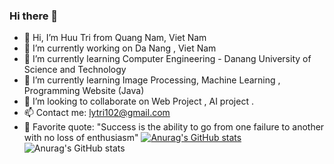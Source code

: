 ### Hi there 👋

<!--
**LHHT-DISCOVERY/LHHT-DISCOVERY** is a ✨ _special_ ✨ repository because its `README.md` (this file) appears on your GitHub profile.

Here are some ideas to get you started:-->

- 👋  Hi, I’m Huu Tri from Quang Nam, Viet Nam
- 🔭 I’m currently working on Da Nang , Viet Nam
- 🌱 I’m currently learning Computer Engineering - Danang University of Science and Technology
- 👀 I’m currently learning Image Processing, Machine Learning , Programming Website (Java) 
- 💞️ I’m looking to collaborate on  Web Project , AI project .
- 📫 Contact me: lytri102@gmail.com
- 💌 Favorite quote: "Success is the ability to go from one failure to another with no loss of enthusiasm"
[![Anurag's GitHub stats](https://github-readme-stats.vercel.app/api?username=LHHT-DISCOVERY)](https://github.com/anuraghazra/github-readme-stats)
![Anurag's GitHub stats](https://github-readme-stats.vercel.app/api?username=LHHT-DISCOVERY&show_icons=true&theme=radical)
